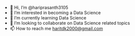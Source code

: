 - 👋 Hi, I’m @hariprasanth3105
- 👀 I’m interested in becoming a Data Science
- 🌱 I’m currently learning Data Science
- 💞️ I’m looking to collaborate on Data Science related topics
- 📫 How to reach me haritdk2000@gmail.com 

<!---
hariprasanth3105/hariprasanth3105 is a ✨ special ✨ repository because its `README.md` (this file) appears on your GitHub profile.
You can click the Preview link to take a look at your changes.
--->
